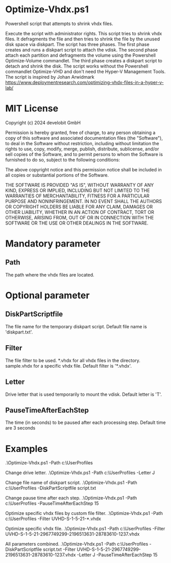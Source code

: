# Optimize-Vhdx.ps1

Powershell script that attempts to shrink vhdx files.

Execute the script with administrator rights.
This script tries to shrink vhdx files. It defragments the file and then tries to shrink the file by the unused disk space via diskpart.
The script has three phases.
The first phase creates and runs a diskpart script to attach the vdisk.
The second phase attach each partition and defragments the volume using the Powershell Optimize-Volume commandlet.
The third phase creates a diskpart script to detach and shrink the disk.
The script works without the Powershell commandlet Optimize-VHD and don't need the Hyper-V Management Tools.
The script is inspired by Johan Arwidmark https://www.deploymentresearch.com/optimizing-vhdx-files-in-a-hyper-v-lab/

# MIT License

Copyright (c) 2024 develobit GmbH

Permission is hereby granted, free of charge, to any person obtaining a copy
of this software and associated documentation files (the "Software"), to deal
in the Software without restriction, including without limitation the rights
to use, copy, modify, merge, publish, distribute, sublicense, and/or sell
copies of the Software, and to permit persons to whom the Software is
furnished to do so, subject to the following conditions:

The above copyright notice and this permission notice shall be included in all
copies or substantial portions of the Software.

THE SOFTWARE IS PROVIDED "AS IS", WITHOUT WARRANTY OF ANY KIND, EXPRESS OR
IMPLIED, INCLUDING BUT NOT LIMITED TO THE WARRANTIES OF MERCHANTABILITY,
FITNESS FOR A PARTICULAR PURPOSE AND NONINFRINGEMENT. IN NO EVENT SHALL THE
AUTHORS OR COPYRIGHT HOLDERS BE LIABLE FOR ANY CLAIM, DAMAGES OR OTHER
LIABILITY, WHETHER IN AN ACTION OF CONTRACT, TORT OR OTHERWISE, ARISING FROM,
OUT OF OR IN CONNECTION WITH THE SOFTWARE OR THE USE OR OTHER DEALINGS IN THE
SOFTWARE.

# Mandatory parameter

## Path

The path where the vhdx files are located.

# Optional parameter

## DiskPartScriptfile

The file name for the temporary diskpart script. Default file name is 'diskpart.txt'.

## Filter

The file filter to be used. \*.vhdx for all vhdx files in the directory. sample.vhdx for a specific vhdx file. Default filter is '\*.vhdx'.

## Letter

Drive letter that is used temporarily to mount the vdisk. Default letter is 'T'.

## PauseTimeAfterEachStep

The time (in seconds) to be paused after each processing step. Default time are 3 seconds

# Examples

.\Optimize-Vhdx.ps1 -Path c:\UserProfiles

Change drive letter.
.\Optimize-Vhdx.ps1 -Path c:\UserProfiles -Letter J

Change file name of diskpart script.
.\Optimize-Vhdx.ps1 -Path c:\UserProfiles -DiskPartScriptfile script.txt

Change pause time after each step.
.\Optimize-Vhdx.ps1 -Path c:\UserProfiles -PauseTimeAfterEachStep 15

Optimize specific vhdx files by custom file filter.
.\Optimize-Vhdx.ps1 -Path c:\UserProfiles -Filter UVHD-S-1-5-21-\*.vhdx

Optimize specific vhdx file.
.\Optimize-Vhdx.ps1 -Path c:\UserProfiles -Filter UVHD-S-1-5-21-2967749299-2196513631-28783610-1237.vhdx

All parameters combined.
.\Optimize-Vhdx.ps1 -Path c:\UserProfiles -DiskPartScriptfile script.txt -Filter UVHD-S-1-5-21-2967749299-2196513631-28783610-1237.vhdx -Letter J -PauseTimeAfterEachStep 15
